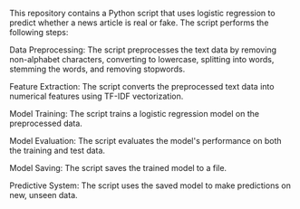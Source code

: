 This repository contains a Python script that uses logistic regression to predict whether a news article is real or fake. 
The script performs the following steps:

  Data Preprocessing: The script preprocesses the text data by removing non-alphabet characters, converting to lowercase, splitting into words, stemming the words, and removing stopwords.
  
  Feature Extraction: The script converts the preprocessed text data into numerical features using TF-IDF vectorization.
  
  Model Training: The script trains a logistic regression model on the preprocessed data.
  
  Model Evaluation: The script evaluates the model's performance on both the training and test data.
  
  Model Saving: The script saves the trained model to a file.
  
  Predictive System: The script uses the saved model to make predictions on new, unseen data.
